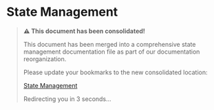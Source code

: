 <!--
Copyright (c) 2025 Eric C. Mumford (@heymumford)

This software was developed with analytical assistance from AI tools 
including Claude 3.7 Sonnet, Claude Code, and Google Gemini Deep Research,
which were used as paid services. All intellectual property rights 
remain exclusively with the copyright holder listed above.

Licensed under the Mozilla Public License 2.0
-->


# State Management

> **⚠️ This document has been consolidated!**
>
> This document has been merged into a comprehensive state management documentation file as part of our documentation reorganization.
>
> Please update your bookmarks to the new consolidated location:
>
> [State Management](../concepts/state-management.md)
>
> Redirecting you in 3 seconds...

